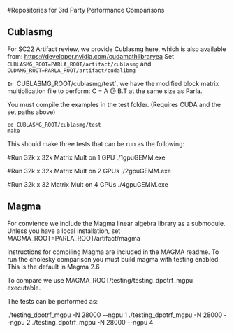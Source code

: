#Repositories for 3rd Party Performance Comparisons

## Cublasmg

For SC22 Artifact review, we provide Cublasmg here, which is also available from: https://developer.nvidia.com/cudamathlibraryea
Set `CUBLASMG_ROOT=PARLA_ROOT/artifact/cublasmg` and `CUDAMG_ROOT=PARLA_ROOT/artifact/cudalibmg`

`In `CUBLASMG_ROOT/cublasmg/test`, we have the modified block matrix multiplication file to perform: C = A @ B.T at the same size as Parla.

You must compile the examples in the test folder. (Requires CUDA and the set paths above)

```
cd CUBLASMG_ROOT/cublasmg/test
make
```

This should make three tests that can be run as the following:

#Run 32k x 32k Matrix Mult on 1 GPU
./1gpuGEMM.exe

#Run 32k x 32k Matrix Mult on 2 GPUs
./2gpuGEMM.exe

#Run 32k x 32 Matrix Mult on 4 GPUs
./4gpuGEMM.exe



## Magma

For convience we include the Magma linear algebra library as a submodule.
Unless you have a local installation, set MAGMA_ROOT=PARLA_ROOT/artifact/magma

Instructions for compiling Magma are included in the MAGMA readme.
To run the cholesky comparison you must build magma with testing enabled. 
This is the default in Magma 2.6

To compare we use MAGMA_ROOT/testing/testing_dpotrf_mgpu executable.

The tests can be performed as:

./testing_dpotrf_mgpu -N 28000 --ngpu 1
./testing_dpotrf_mgpu -N 28000 --ngpu 2
./testing_dpotrf_mgpu -N 28000 --ngpu 4
